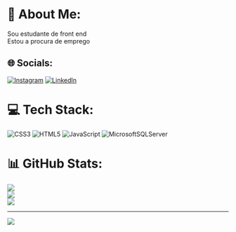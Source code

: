 # 💫 About Me:
Sou estudante de front end<br>Estou a procura de emprego<br>


## 🌐 Socials:
[![Instagram](https://img.shields.io/badge/Instagram-%23E4405F.svg?logo=Instagram&logoColor=white)](https://instagram.com/https://instagram.com/daianefsilvadai?igshid=NTc4MTIwNjQ2YQ==) [![LinkedIn](https://img.shields.io/badge/LinkedIn-%230077B5.svg?logo=linkedin&logoColor=white)](https://linkedin.com/in/https://www.linkedin.com/in/daiane-ferreira-719434258/) 

# 💻 Tech Stack:
![CSS3](https://img.shields.io/badge/css3-%231572B6.svg?style=flat&logo=css3&logoColor=white) ![HTML5](https://img.shields.io/badge/html5-%23E34F26.svg?style=flat&logo=html5&logoColor=white) ![JavaScript](https://img.shields.io/badge/javascript-%23323330.svg?style=flat&logo=javascript&logoColor=%23F7DF1E) ![MicrosoftSQLServer](https://img.shields.io/badge/Microsoft%20SQL%20Sever-CC2927?style=flat&logo=microsoft%20sql%20server&logoColor=white)
# 📊 GitHub Stats:
![](https://github-readme-stats.vercel.app/api?username=Daianefsilvadai&theme=calm&hide_border=true&include_all_commits=false&count_private=false)<br/>
![](https://github-readme-streak-stats.herokuapp.com/?user=Daianefsilvadai&theme=calm&hide_border=true)<br/>
![](https://github-readme-stats.vercel.app/api/top-langs/?username=Daianefsilvadai&theme=calm&hide_border=true&include_all_commits=false&count_private=false&layout=compact)

---
[![](https://visitcount.itsvg.in/api?id=Daianefsilvadai&icon=4&color=2)](https://visitcount.itsvg.in)

<!-- Proudly created with GPRM ( https://gprm.itsvg.in ) -->